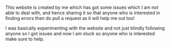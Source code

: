 This website is created by me which has got some issues which I am not able to deal with, and hence sharing it so that anyone who is interested in finding errors then do pull a request as it will help me out too!

I was basically experimenting with the website and not just blindly following anyone so I got issues and now I am stuck so anyone who is interested make sure to help.
